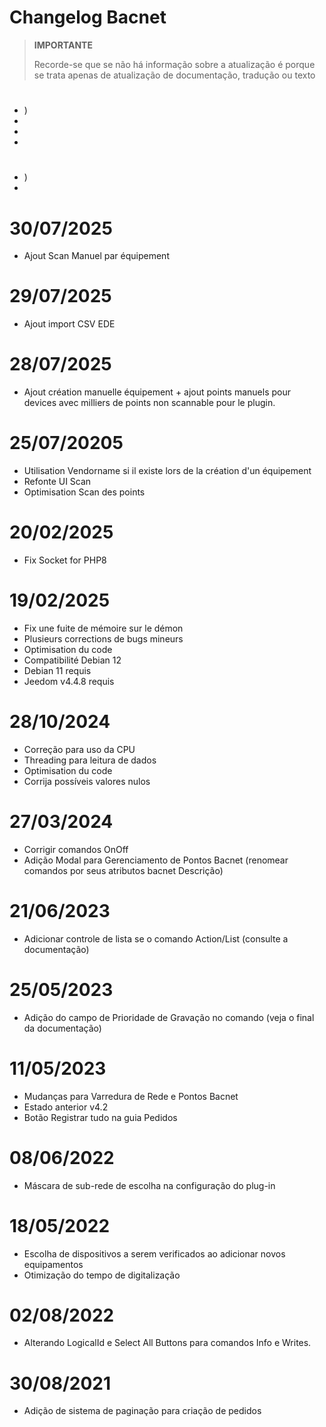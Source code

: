 # Changelog Bacnet

>**IMPORTANTE**
>
>Recorde-se que se não há informação sobre a atualização é porque se trata apenas de atualização de documentação, tradução ou texto


# 

- )
- 
- 
- 

# 

- )
- 

# 30/07/2025

- Ajout Scan Manuel par équipement

# 29/07/2025

- Ajout import CSV EDE

# 28/07/2025

- Ajout création manuelle équipement + ajout points manuels pour devices avec milliers de points non scannable pour le plugin. 

# 25/07/20205

- Utilisation Vendorname si il existe lors de la création d'un équipement
- Refonte UI Scan
- Optimisation Scan des points


# 20/02/2025

- Fix Socket for PHP8

# 19/02/2025

- Fix une fuite de mémoire sur le démon
- Plusieurs corrections de bugs mineurs
- Optimisation du code
- Compatibilité Debian 12
- Debian 11 requis
- Jeedom v4.4.8 requis

# 28/10/2024

- Correção para uso da CPU
- Threading para leitura de dados
- Optimisation du code
- Corrija possíveis valores nulos

# 27/03/2024

- Corrigir comandos OnOff
- Adição Modal para Gerenciamento de Pontos Bacnet (renomear comandos por seus atributos bacnet Descrição)

# 21/06/2023

- Adicionar controle de lista se o comando Action/List (consulte a documentação)

# 25/05/2023

- Adição do campo de Prioridade de Gravação no comando (veja o final da documentação)

# 11/05/2023

- Mudanças para Varredura de Rede e Pontos Bacnet
- Estado anterior v4.2
- Botão Registrar tudo na guia Pedidos

# 08/06/2022

- Máscara de sub-rede de escolha na configuração do plug-in

# 18/05/2022

- Escolha de dispositivos a serem verificados ao adicionar novos equipamentos
- Otimização do tempo de digitalização

# 02/08/2022

- Alterando LogicalId e Select All Buttons para comandos Info e Writes.

# 30/08/2021

- Adição de sistema de paginação para criação de pedidos
